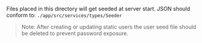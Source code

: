 Files placed in this directory will get seeded at server start.
JSON should conform to: `./app/src/services/types/Seeder`

> Note: After creating or updating static users the user seed file should be deleted to prevent password exposure.
